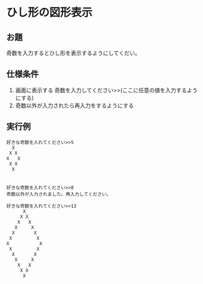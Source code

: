 # ひし形の図形表示
## お題
奇数を入力するとひし形を表示するようにしてくだい。 
## 仕様条件
1. 画面に表示する 
奇数を入力してください>>(ここに任意の値を入力するようにする) 
2. 奇数以外が入力されたら再入力をするようにする
## 実行例 
```
好きな奇数を入れてください>>5
  X
 X X
X   X
 X X
  X
　

好きな奇数を入れてください>>8
奇数以外が入力されました。再入力してください。

好きな奇数を入れてください>>13
      X
     X X
    X   X
   X     X
  X       X
 X         X
X           X
 X         X
  X       X
   X     X
    X   X
     X X
      X
```
